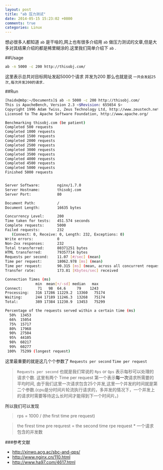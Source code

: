 ```yaml
---
layout: post
title: "ab 压力测试"
date: 2014-05-15 15:23:02 +0800
comments: true
categories: Linux
---
```

想必很多人都知道 `ab` 是干啥的,网上也有很多介绍用 `ab` 做压力测试的文章,但是大多对其结果介绍的都是稀里糊涂的.这里我们简单介绍下 `ab` .

##Usage

```bash
ab -n 5000 -c 200 http://thisobj.com/
```
这里表示总共对目标网址发起5000个请求 并发为200 那么也就是说 `一共会发起25次,每次并发200的请求.`

<!--more-->

##Run

```bash
[haidx@mbp:~/Documents]$ ab -n 5000 -c 200 http://thisobj.com/
This is ApacheBench, Version 2.3 <$Revision: 655654 $>
Copyright 1996 Adam Twiss, Zeus Technology Ltd, http://www.zeustech.net/
Licensed to The Apache Software Foundation, http://www.apache.org/

Benchmarking thisobj.com (be patient)
Completed 500 requests
Completed 1000 requests
Completed 1500 requests
Completed 2000 requests
Completed 2500 requests
Completed 3000 requests
Completed 3500 requests
Completed 4000 requests
Completed 4500 requests
Completed 5000 requests
Finished 5000 requests


Server Software:        nginx/1.7.0
Server Hostname:        thisobj.com
Server Port:            80

Document Path:          /
Document Length:        16635 bytes

Concurrency Level:      200
Time taken for tests:   451.574 seconds
Complete requests:      5000
Failed requests:        232
   (Connect: 0, Receive: 0, Length: 232, Exceptions: 0)
Write errors:           0
Non-2xx responses:      232
Total transferred:      80371251 bytes
HTML transferred:       79357714 bytes
Requests per second:    11.07 [#/sec] (mean)
Time per request:       18062.978 [ms] (mean)
Time per request:       90.315 [ms] (mean, across all concurrent requests)
Transfer rate:          173.81 [Kbytes/sec] received

Connection Times (ms)
              min  mean[+/-sd] median   max
Connect:       71   98  64.6     79    1243
Processing:   316 17286 11229.2  13360   75174
Waiting:      244 17189 11246.3  13268   75174
Total:        389 17384 11230.9  13453   75299

Percentage of the requests served within a certain time (ms)
  50%  13453
  66%  15054
  75%  15717
  80%  17968
  90%  27504
  95%  44105
  98%  60217
  99%  60277
 100%  75299 (longest request)
```
这里最重要的就是这几个个参数了 `Requests per second` `Time per request`

>`Requests per second` 也就是我们常说的 `Rps` or `Qps` 表示每秒可以处理的请求个数.
这里有两个 Time per request 第一个表示**每一次**请求所需要的平均时间, 由于我们这里一次请求包含25个并发,这里一个并发的时间就是第二个参数.(cpu是分时间片轮流执行请求的，多并发的情况下，一个并发上的请求时需要等待这么长时间才能得到下一个时间片。)

所以我们可以发现
>rps = 1000 / (the first time pre request)

>the firest time pre requrest = the second time rpe request * 一个请求包含的并发数

###参考文献
- http://xinwo.acg.ac/sbc-and-qps/
- http://www.nginx.cn/110.html
- http://www.ha97.com/4617.html